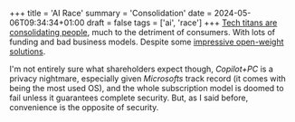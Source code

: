 +++
title = 'AI Race'
summary = 'Consolidation'
date = 2024-05-06T09:34:34+01:00
draft = false
tags = ['ai', 'race']
+++
[Tech titans are consolidating people](https://youtu.be/p0NxSk7YMrI?t=925), much to the detriment of consumers. With lots of funding and bad business models.
Despite some [impressive open-weight solutions](https://www.youtube.com/watch?v=hc5nF6rGa68&lc=UgwuyzVxCurIf4SLW5d4AaABAg.A4JaRQNNGEIA4LJQANSOsR).

I'm not entirely sure what shareholders expect though, *Copilot+PC* is a privacy nightmare, especially given *Microsofts* track record (it comes with being the most used OS), and the whole subscription model is doomed to fail unless it guarantees complete security. But, as I said before, convenience is the opposite of security.
